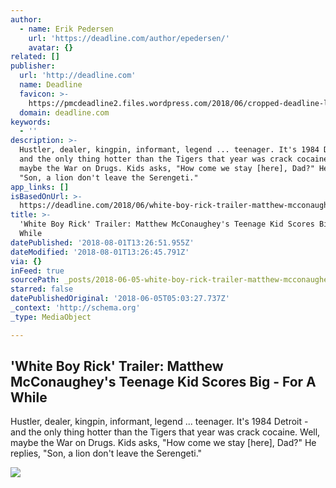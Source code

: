 ```yaml
---
author:
  - name: Erik Pedersen
    url: 'https://deadline.com/author/epedersen/'
    avatar: {}
related: []
publisher:
  url: 'http://deadline.com'
  name: Deadline
  favicon: >-
    https://pmcdeadline2.files.wordpress.com/2018/06/cropped-deadline-logo.png?w=192
  domain: deadline.com
keywords:
  - ''
description: >-
  Hustler, dealer, kingpin, informant, legend ... teenager. It's 1984 Detroit -
  and the only thing hotter than the Tigers that year was crack cocaine. Well,
  maybe the War on Drugs. Kids asks, "How come we stay [here], Dad?" He replies,
  "Son, a lion don't leave the Serengeti."
app_links: []
isBasedOnUrl: >-
  https://deadline.com/2018/06/white-boy-rick-trailer-matthew-mcconaughey-brian-tyree-henry-1202403166/amp/
title: >-
  'White Boy Rick' Trailer: Matthew McConaughey's Teenage Kid Scores Big - For A
  While
datePublished: '2018-08-01T13:26:51.955Z'
dateModified: '2018-08-01T13:26:45.791Z'
via: {}
inFeed: true
sourcePath: _posts/2018-06-05-white-boy-rick-trailer-matthew-mcconaugheys-teenage-kid.md
starred: false
datePublishedOriginal: '2018-06-05T05:03:27.737Z'
_context: 'http://schema.org'
_type: MediaObject

---
```

<article style=""><h1>'White Boy Rick' Trailer: Matthew McConaughey's Teenage Kid Scores Big - For A While</h1><p>Hustler, dealer, kingpin, informant, legend ... teenager. It's 1984 Detroit - and the only thing hotter than the Tigers that year was crack cocaine. Well, maybe the War on Drugs. Kids asks, "How come we stay [here], Dad?" He replies, "Son, a lion don't leave the Serengeti."</p><img src="https://pmcdeadline2.files.wordpress.com/2018/06/white-boy-rick.jpg?fit=440%2C330" /></article>